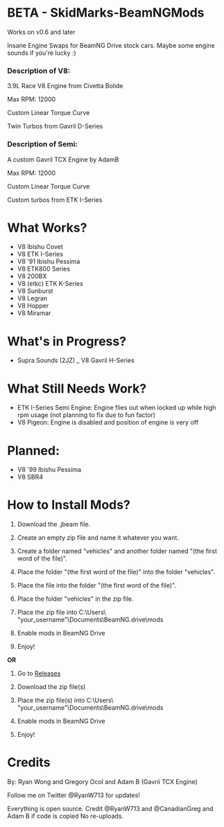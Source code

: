 # BETA - SkidMarks-BeamNGMods 

Works on v0.6 and later

Insane Engine Swaps for BeamNG Drive stock cars.
Maybe some engine sounds if you're lucky :)

<h3>Description of V8:</h3>

3.9L Race V8 Engine from Civetta Bolide

Max RPM: 12000

Custom Linear Torque Curve

Twin Turbos from Gavril D-Series


<h3>Description of Semi:</h3>

A custom Gavril TCX Engine by AdamB

Max RPM: 12000

Custom Linear Torque Curve

Custom turbos from ETK I-Series


# What Works?
- V8 Ibishu Covet
- V8 ETK I-Series
- V8 '91 Ibishu Pessima
- V8 ETK800 Series
- V8 200BX
- V8 (etkc) ETK K-Series
- V8 Sunburst
- V8 Legran
- V8 Hopper
- V8 Miramar

# What's in Progress?
- Supra Sounds (2JZ)
_ V8 Gavril H-Series

# What Still Needs Work?
- ETK I-Series Semi Engine: Engine flies out when locked up while high rpm usage (not planning to fix due to fun factor)
- V8 Pigeon: Engine is disabled and position of engine is very off

# Planned: 
- V8 '99 Ibishu Pessima
- V8 SBR4

# How to Install Mods?
1) Download the .jbeam file. 

2) Create an empty zip file and name it whatever you want.

3) Create a folder named "vehicles" and another folder named "(the first word of the file)".

4) Place the folder "(the first word of the file)" into the folder "vehicles".

5) Place the file into the folder "(the first word of the file)".

6) Place the folder "vehicles" in the zip file.

7) Place the zip file into C:\Users\ "your_username"\Documents\BeamNG.drive\mods

8) Enable mods in BeamNG Drive 

9) Enjoy!

**OR**

1) Go to [Releases](https://github.com/Rybo713/SkidMarks-BeamNGMods/releases)

2) Download the zip file(s)

3) Place the zip file(s) into C:\Users\ "your_username"\Documents\BeamNG.drive\mods

4) Enable mods in BeamNG Drive

5) Enjoy!

# Credits
By: Ryan Wong and Gregory Ocol and Adam B (Gavrii TCX Engine)

Follow me on Twitter @RyanW713 for updates!

Everything is open source. Credit @RyanW713 and @CanadianGreg and Adam B if code is copied
No re-uploads.
